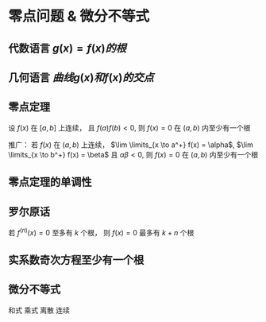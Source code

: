 # 零点问题 & 微分不等式

## 代数语言 $g(x)=f(x)的根$

## 几何语言 $曲线 g(x) 和 f(x) 的交点$

## 零点定理

设 $f(x)$ 在 $[ a,b ]$ 上连续， 且 $f(a)f(b)<0$, 则 $f(x) = 0$ 在 $(a,b)$ 内至少有一个根

推广： 若 $f(x)$ 在 $( a,b )$ 上连续， $\lim \limits_{x \to a^+} f(x) = \alpha$, $\lim \limits_{x \to b^+} f(x) = \beta$ 且 $\alpha \beta<0$, 则 $f(x) = 0$ 在 $(a,b)$ 内至少有一个根

## 零点定理的单调性

## 罗尔原话

若 $f^{(n)}(x) = 0$ 至多有 $k$ 个根， 则 $f(x) = 0$ 最多有 $k+n$ 个根

## 实系数奇次方程至少有一个根

## 微分不等式

和式 乘式
离散 连续